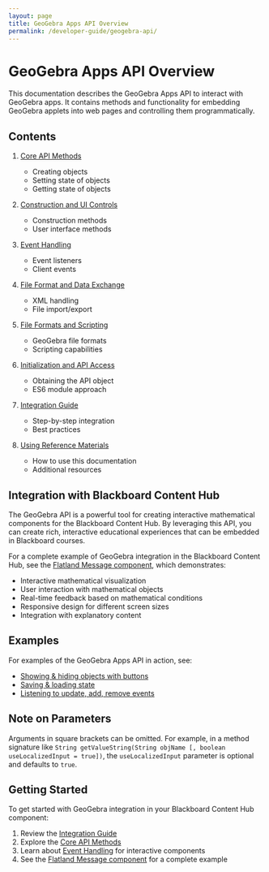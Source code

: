 ```yaml
---
layout: page
title: GeoGebra Apps API Overview
permalink: /developer-guide/geogebra-api/
---
```


# GeoGebra Apps API Overview

This documentation describes the GeoGebra Apps API to interact with GeoGebra apps. It contains methods and functionality for embedding GeoGebra applets into web pages and controlling them programmatically.

## Contents

1. [Core API Methods](./core-methods.md)
   - Creating objects
   - Setting state of objects
   - Getting state of objects

2. [Construction and UI Controls](./construction-and-ui.md)
   - Construction methods
   - User interface methods

3. [Event Handling](./event-handling.md)
   - Event listeners
   - Client events

4. [File Format and Data Exchange](./file-format-data-exchange.md)
   - XML handling
   - File import/export

5. [File Formats and Scripting](./file-formats-scripting.md)
   - GeoGebra file formats
   - Scripting capabilities

6. [Initialization and API Access](./initialization-and-access.md)
   - Obtaining the API object
   - ES6 module approach

7. [Integration Guide](./integration-guide.md)
   - Step-by-step integration
   - Best practices

8. [Using Reference Materials](./using-reference-materials.md)
   - How to use this documentation
   - Additional resources

## Integration with Blackboard Content Hub

The GeoGebra API is a powerful tool for creating interactive mathematical components for the Blackboard Content Hub. By leveraging this API, you can create rich, interactive educational experiences that can be embedded in Blackboard courses.

For a complete example of GeoGebra integration in the Blackboard Content Hub, see the [Flatland Message component](../../examples/flatland-message.html), which demonstrates:

- Interactive mathematical visualization
- User interaction with mathematical objects
- Real-time feedback based on mathematical conditions
- Responsive design for different screen sizes
- Integration with explanatory content

## Examples

For examples of the GeoGebra Apps API in action, see:

- [Showing & hiding objects with buttons](./integration-guide.md#showing-hiding-objects)
- [Saving & loading state](./file-format-data-exchange.md#saving-loading-state)
- [Listening to update, add, remove events](./event-handling.md#listening-to-events)

## Note on Parameters

Arguments in square brackets can be omitted. For example, in a method signature like `String getValueString(String objName [, boolean useLocalizedInput = true])`, the `useLocalizedInput` parameter is optional and defaults to `true`.

## Getting Started

To get started with GeoGebra integration in your Blackboard Content Hub component:

1. Review the [Integration Guide](./integration-guide.md)
2. Explore the [Core API Methods](./core-methods.md)
3. Learn about [Event Handling](./event-handling.md) for interactive components
4. See the [Flatland Message component](../../examples/flatland-message.html) for a complete example